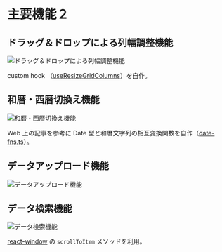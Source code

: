 # 主要機能２

## ドラッグ＆ドロップによる列幅調整機能

![ドラッグ＆ドロップによる列幅調整機能](../public/images/7-ドラッグ＆ドロップによる列幅調整機能.gif)

custom hook （[useResizeGridColumns](../src/utils/fp/react/hooks/useDoubleGridWithChangeOrderByDnDAndResizeColumn/useResizeGridColumns.tsx)）を自作。

## 和暦・西暦切換え機能

![和暦・西暦切換え機能](../public/images/9-和暦・西暦切換え機能.gif)

Web 上の記事を参考に Date 型と和暦文字列の相互変換関数を自作（[date-fns.ts](../src/utils/fp/common/date-fns.ts)）。

## データアップロード機能

![データアップロード機能](../public/images/11-データアップロード機能.gif)

## データ検索機能

![データ検索機能](../public/images/12-データ検索機能.gif)

[react-window](https://react-window.vercel.app/#/examples/list/scroll-to-item) の `scrollToItem` メソッドを利用。
